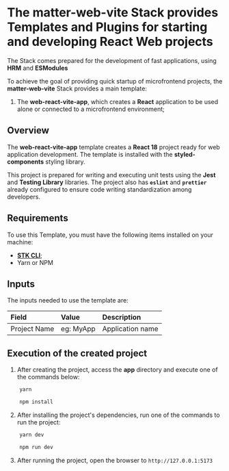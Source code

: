 # The **matter-web-vite** Stack provides Templates and Plugins for starting and developing **React Web** projects

The Stack comes prepared for the development of fast applications, using **HRM** and **ESModules**

To achieve the goal of providing quick startup of microfrontend projects, the **matter-web-vite** Stack provides a main template:

1. The **web-react-vite-app**, which creates a **React** application to be used alone or connected to a microfrontend environment;

## **Overview**

The **web-react-vite-app** template creates a **React 18** project ready for web application development. The template is installed with the **styled-components** styling library.

This project is prepared for writing and executing unit tests using the **Jest** and **Testing Library** libraries. The project also has **`eslint`** and **`prettier`** already configured to ensure code writing standardization among developers.

## Requirements

To use this Template, you must have the following items installed on your machine:

- [**STK CLI**](https://stackspot.com.br/);
- Yarn or NPM

## Inputs

The inputs needed to use the template are:

| **Field** | **Value** | **Description** |
| :------------ | :------------ | :------------------------- |
| Project Name | eg: MyApp | Application name |

## Execution of the created project

1. After creating the project, access the **app** directory and execute one of the commands below:

```bash
    yarn
```

```bash
    npm install
```

2. After installing the project's dependencies, run one of the commands to run the project:

```bash
    yarn dev
```

```bash
    npm run dev
```

3. After running the project, open the browser to `http://127.0.0.1:5173`
